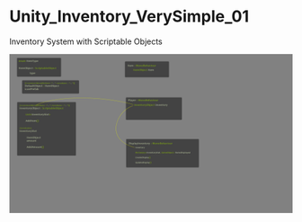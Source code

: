 # Unity_Inventory_VerySimple_01
Inventory System with Scriptable Objects

![](https://github.com/mechaniac/Unity_Inventory_VerySimple_01/blob/master/Assets/Documentation/compressed/unity_inventorySystem_sheet_01.jpg)
